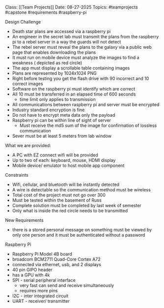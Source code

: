 Class: [[Team Projects]]
Date: 08-27-2025
Topics: #teamprojects #capstone #requirements #raspberry-pi 

Design Challenge

- Death star plans are accessed via a raspberry pi
- An engineer in the secret lab must transmit the plans from the raspberry pi to a rebel server in a way the guards will not detect
- The rebel server must reveal the plans to the galaxy via a public web page that enables downloading the plans
- It must run on mobile device must analyze the images to find a weakness ( depicted as red circle)
- The app must display a scrollable table containing images
- Plans are represented by 1024x1024 PNG
- Right before testing you get the flash drive with 90 incorrect and 10 correct images
- Software on the raspberry pi must identify which are correct
- All 10 must be transferred in an elapsed time of 600 seconds
	- time limit only applies to transmission
- All communications between raspberry pi and server must be encrypted
- Industry standard encryption is fine
- Do not have to encrypt meta data only the payload
- Raspberry pi can be within line of sight of server
	- Must receive the md5 sum of the image for confirmation of lossless communication
- Sever must be at least 5 meters from lab window

What we are provided:

- A PC with EZ connect wifi will be provided
- Up to two of each: keyboard, mouse, HDMI display
- Mobile device/ emulator to host mobile app component

Constraints

- Wifi, cellular, and bluetooth will be instantly detected
- A wire is detectable so the communication method must be wireless
- Total cost of the project must not go over 300
- Must be tested within the basement of Russ
- Complete solution must be completed by last week of semester
- Only what is inside the red circle needs to be transmitted 

New Requirements

- there is a stored personal message on something must be viewed by only one person and it must be authenticated without a password 

Raspberry Pi 

- Raspberry Pi Model 4B board
- broadcom BCM2711 Quad-Core Cortex A72
- connected via ethernet, usb, and 2 displays
- 40 pin GIPO header
- has a GPU with 4k
- SPI - serial peripheral interface 
	- very fast can send and receive simultaneously 
	- requires more pins 
- I2C - inter integrated circuit
- UART - receiver/ transmitter 
